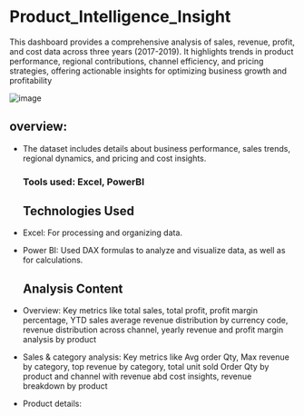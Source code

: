 # Product_Intelligence_Insight
 This dashboard provides a comprehensive analysis of sales, revenue, profit, and cost data across three years (2017-2019). It highlights trends in product performance, regional contributions, channel efficiency, and pricing strategies, offering actionable insights for optimizing business growth and profitability

![image](https://github.com/user-attachments/assets/eb126505-8649-4dbc-a46e-948c5ce64641)
## overview:

* The dataset includes details about business performance, sales trends, regional dynamics, and pricing and cost insights.

  ### Tools used: Excel, PowerBI

   ## Technologies Used
* Excel: For processing and organizing data.
* Power BI: Used DAX formulas to analyze and visualize data, as well as for calculations.

    ## Analysis Content
* Overview: Key metrics like total sales, total profit, profit margin percentage, YTD sales average 
           revenue distribution by currency code, revenue distribution across channel, yearly revenue and profit margin analysis by product
* Sales & category analysis: Key metrics like Avg order Qty, Max revenue by category, top revenue by category, total unit sold
           Order Qty by product and channel with revenue abd cost insights, revenue breakdown by product
* Product details: 
